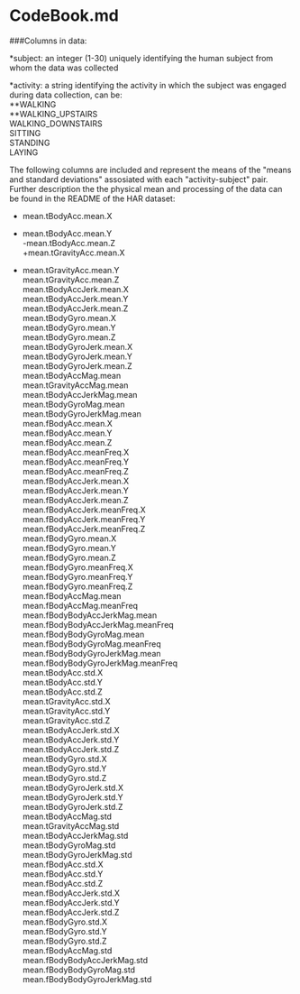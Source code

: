CodeBook.md
========================================================
###Columns in data:

*subject: an integer (1-30) uniquely identifying the human subject from whom the data was collected  

*activity: a string identifying the activity in which the subject was engaged during data collection, can be:  
**WALKING  
**WALKING_UPSTAIRS  
WALKING_DOWNSTAIRS  
SITTING  
STANDING  
LAYING  

The following columns are included and represent the means of the "means and standard deviations" assosiated with each "activity-subject" pair. Further description the the physical mean and processing of the data can be found in the README of the HAR dataset:

* mean.tBodyAcc.mean.X  
- mean.tBodyAcc.mean.Y  
-mean.tBodyAcc.mean.Z  
+mean.tGravityAcc.mean.X  
+ mean.tGravityAcc.mean.Y  
mean.tGravityAcc.mean.Z  
mean.tBodyAccJerk.mean.X  
mean.tBodyAccJerk.mean.Y  
mean.tBodyAccJerk.mean.Z  
mean.tBodyGyro.mean.X  
mean.tBodyGyro.mean.Y  
mean.tBodyGyro.mean.Z  
mean.tBodyGyroJerk.mean.X  
mean.tBodyGyroJerk.mean.Y  
mean.tBodyGyroJerk.mean.Z  
mean.tBodyAccMag.mean  
mean.tGravityAccMag.mean  
mean.tBodyAccJerkMag.mean  
mean.tBodyGyroMag.mean  
mean.tBodyGyroJerkMag.mean  
mean.fBodyAcc.mean.X  
mean.fBodyAcc.mean.Y  
mean.fBodyAcc.mean.Z  
mean.fBodyAcc.meanFreq.X  
mean.fBodyAcc.meanFreq.Y  
mean.fBodyAcc.meanFreq.Z  
mean.fBodyAccJerk.mean.X  
mean.fBodyAccJerk.mean.Y  
mean.fBodyAccJerk.mean.Z  
mean.fBodyAccJerk.meanFreq.X  
mean.fBodyAccJerk.meanFreq.Y  
mean.fBodyAccJerk.meanFreq.Z  
mean.fBodyGyro.mean.X  
mean.fBodyGyro.mean.Y  
mean.fBodyGyro.mean.Z  
mean.fBodyGyro.meanFreq.X  
mean.fBodyGyro.meanFreq.Y  
mean.fBodyGyro.meanFreq.Z  
mean.fBodyAccMag.mean  
mean.fBodyAccMag.meanFreq  
mean.fBodyBodyAccJerkMag.mean  
mean.fBodyBodyAccJerkMag.meanFreq  
mean.fBodyBodyGyroMag.mean  
mean.fBodyBodyGyroMag.meanFreq  
mean.fBodyBodyGyroJerkMag.mean  
mean.fBodyBodyGyroJerkMag.meanFreq  
mean.tBodyAcc.std.X  
mean.tBodyAcc.std.Y  
mean.tBodyAcc.std.Z  
mean.tGravityAcc.std.X  
mean.tGravityAcc.std.Y  
mean.tGravityAcc.std.Z  
mean.tBodyAccJerk.std.X  
mean.tBodyAccJerk.std.Y  
mean.tBodyAccJerk.std.Z  
mean.tBodyGyro.std.X  
mean.tBodyGyro.std.Y  
mean.tBodyGyro.std.Z  
mean.tBodyGyroJerk.std.X  
mean.tBodyGyroJerk.std.Y  
mean.tBodyGyroJerk.std.Z  
mean.tBodyAccMag.std  
mean.tGravityAccMag.std  
mean.tBodyAccJerkMag.std  
mean.tBodyGyroMag.std  
mean.tBodyGyroJerkMag.std  
mean.fBodyAcc.std.X  
mean.fBodyAcc.std.Y  
mean.fBodyAcc.std.Z  
mean.fBodyAccJerk.std.X  
mean.fBodyAccJerk.std.Y  
mean.fBodyAccJerk.std.Z  
mean.fBodyGyro.std.X  
mean.fBodyGyro.std.Y  
mean.fBodyGyro.std.Z  
mean.fBodyAccMag.std  
mean.fBodyBodyAccJerkMag.std  
mean.fBodyBodyGyroMag.std  
mean.fBodyBodyGyroJerkMag.std  
